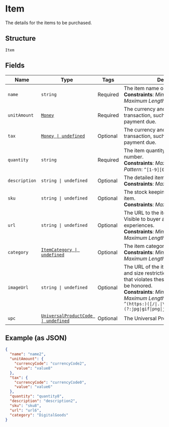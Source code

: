 # Item

The details for the items to be purchased.

## Structure

`Item`

## Fields

| Name          | Type                                                                              | Tags     | Description                                                                                                                                                                                                                                                                                      |
| ------------- | --------------------------------------------------------------------------------- | -------- | ------------------------------------------------------------------------------------------------------------------------------------------------------------------------------------------------------------------------------------------------------------------------------------------------ |
| `name`        | `string`                                                                          | Required | The item name or title.<br>**Constraints**: _Minimum Length_: `1`, _Maximum Length_: `127`                                                                                                                                                                                                       |
| `unitAmount`  | [`Money`](../../doc/models/money.md)                                              | Required | The currency and amount for a financial transaction, such as a balance or payment due.                                                                                                                                                                                                           |
| `tax`         | [`Money \| undefined`](../../doc/models/money.md)                                 | Optional | The currency and amount for a financial transaction, such as a balance or payment due.                                                                                                                                                                                                           |
| `quantity`    | `string`                                                                          | Required | The item quantity. Must be a whole number.<br>**Constraints**: _Maximum Length_: `10`, _Pattern_: `^[1-9][0-9]{0,9}$`                                                                                                                                                                            |
| `description` | `string \| undefined`                                                             | Optional | The detailed item description.<br>**Constraints**: _Maximum Length_: `127`                                                                                                                                                                                                                       |
| `sku`         | `string \| undefined`                                                             | Optional | The stock keeping unit (SKU) for the item.<br>**Constraints**: _Maximum Length_: `127`                                                                                                                                                                                                           |
| `url`         | `string \| undefined`                                                             | Optional | The URL to the item being purchased. Visible to buyer and used in buyer experiences.<br>**Constraints**: _Minimum Length_: `1`, _Maximum Length_: `2048`                                                                                                                                         |
| `category`    | [`ItemCategory \| undefined`](../../doc/models/item-category.md)                  | Optional | The item category type.<br>**Constraints**: _Minimum Length_: `1`, _Maximum Length_: `20`                                                                                                                                                                                                        |
| `imageUrl`    | `string \| undefined`                                                             | Optional | The URL of the item's image. File type and size restrictions apply. An image that violates these restrictions will not be honored.<br>**Constraints**: _Minimum Length_: `1`, _Maximum Length_: `2048`, _Pattern_: `^(https:)([/\|.\|\w\|\s\|-])*\.(?:jpg\|gif\|png\|jpeg\|JPG\|GIF\|PNG\|JPEG)` |
| `upc`         | [`UniversalProductCode \| undefined`](../../doc/models/universal-product-code.md) | Optional | The Universal Product Code of the item.                                                                                                                                                                                                                                                          |

## Example (as JSON)

```json
{
  "name": "name2",
  "unitAmount": {
    "currencyCode": "currencyCode2",
    "value": "value8"
  },
  "tax": {
    "currencyCode": "currencyCode0",
    "value": "value6"
  },
  "quantity": "quantity8",
  "description": "description2",
  "sku": "sku8",
  "url": "url6",
  "category": "DigitalGoods"
}
```
